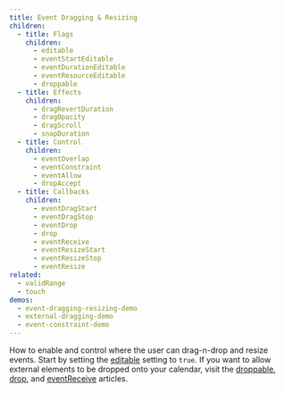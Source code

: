 ```yaml
---
title: Event Dragging & Resizing
children:
  - title: Flags
    children:
      - editable
      - eventStartEditable
      - eventDurationEditable
      - eventResourceEditable
      - droppable
  - title: Effects
    children:
      - dragRevertDuration
      - dragOpacity
      - dragScroll
      - snapDuration
  - title: Control
    children:
      - eventOverlap
      - eventConstraint
      - eventAllow
      - dropAccept
  - title: Callbacks
    children:
      - eventDragStart
      - eventDragStop
      - eventDrop
      - drop
      - eventReceive
      - eventResizeStart
      - eventResizeStop
      - eventResize
related:
  - validRange
  - touch
demos:
  - event-dragging-resizing-demo
  - external-dragging-demo
  - event-constraint-demo
---
```


How to enable and control where the user can drag-n-drop and resize events. Start by setting the [editable](editable) setting to `true`. If you want to allow external elements to be dropped onto your calendar, visit the [droppable](droppable), [drop](drop), and [eventReceive](eventReceive) articles.
